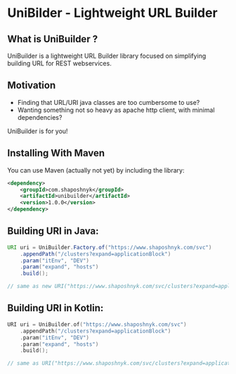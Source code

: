 # UniBilder - Lightweight URL Builder

## What is UniBuilder ?
UniBuilder is a lightweight URL Builder library focused on simplifying building URL for REST webservices.

## Motivation
* Finding that URL/URI java classes are too cumbersome to use?
* Wanting something not so heavy as apache http client, with minimal dependencies?

UniBuilder is for you!

## Installing With Maven

You can use Maven (actually not yet) by including the library:

```xml
<dependency>
    <groupId>com.shaposhnyk</groupId>
    <artifactId>unibuilder</artifactId>
    <version>1.0.0</version>
</dependency>
```

## Building URI in Java:

```java
URI uri = UniBuilder.Factory.of("https://www.shaposhnyk.com/svc")
    .appendPath("/clusters?expand=applicationBlock")
    .param("itEnv", "DEV")
    .param("expand", "hosts")
    .build();

// same as new URI("https://www.shaposhnyk.com/svc/clusters?expand=applicationBlock&itEnv=DEV&expand=hosts");
```

## Building URI in Kotlin:

```kotlin
URI uri = UniBuilder.of("https://www.shaposhnyk.com/svc")
    .appendPath("/clusters?expand=applicationBlock")
    .param("itEnv", "DEV")
    .param("expand", "hosts")
    .build();

// same as URI("https://www.shaposhnyk.com/svc/clusters?expand=applicationBlock&itEnv=DEV&expand=hosts")
```